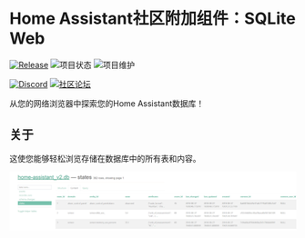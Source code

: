 # Home Assistant社区附加组件：SQLite Web

[![Release][release-shield]][release] ![项目状态][project-stage-shield] ![项目维护][maintenance-shield]

[![Discord][discord-shield]][discord] [![社区论坛][forum-shield]][forum]

从您的网络浏览器中探索您的Home Assistant数据库！

## 关于

这使您能够轻松浏览存储在数据库中的所有表和内容。

![SQLite Web 截图][screenshot]

[discord-shield]: https://img.shields.io/discord/330944238910963714.svg
[discord]: https://discord.gg/c5DvZ4e
[forum-shield]: https://img.shields.io/badge/community-forum-brightgreen.svg
[forum]: https://community.home-assistant.io/t/home-assistant-community-add-on-sqlite-web/68912?u=frenck
[maintenance-shield]: https://img.shields.io/maintenance/yes/2025.svg
[project-stage-shield]: https://img.shields.io/badge/project%20stage-experimental-yellow.svg
[release-shield]: https://img.shields.io/badge/version-v4.3.1-blue.svg
[release]: https://github.com/hassio-addons/addon-sqlite-web/tree/v4.3.1
[screenshot]: https://github.com/hassio-addons/addon-sqlite-web/raw/main/images/sample-view.png